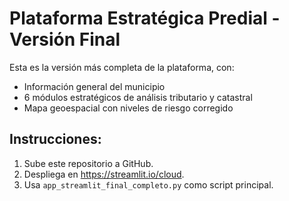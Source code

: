 # Plataforma Estratégica Predial - Versión Final

Esta es la versión más completa de la plataforma, con:
- Información general del municipio
- 6 módulos estratégicos de análisis tributario y catastral
- Mapa geoespacial con niveles de riesgo corregido

## Instrucciones:
1. Sube este repositorio a GitHub.
2. Despliega en https://streamlit.io/cloud.
3. Usa `app_streamlit_final_completo.py` como script principal.

